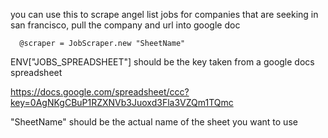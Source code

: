 you can use this to scrape angel list jobs for companies that are seeking in san francisco, pull the company and url into google doc
```
  @scraper = JobScraper.new "SheetName"
```

ENV["JOBS_SPREADSHEET"] should be the key taken from a google docs spreadsheet 

https://docs.google.com/spreadsheet/ccc?key=0AgNKgCBuP1RZXNVb3Juoxd3Fla3VZQm1TQmc

"SheetName" should be the actual name of the sheet you want to use
